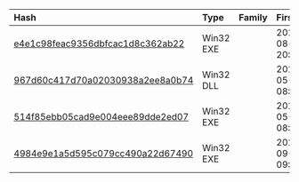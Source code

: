 |Hash|Type|Family|First_Seen|Name|
|:--|:--|:--|:--|:--|
|[e4e1c98feac9356dbfcac1d8c362ab22](https://www.virustotal.com/gui/file/e4e1c98feac9356dbfcac1d8c362ab22)|Win32 EXE||2017-08-04 20:05:29|fontlib|
|[967d60c417d70a02030938a2ee8a0b74](https://www.virustotal.com/gui/file/967d60c417d70a02030938a2ee8a0b74)|Win32 DLL||2017-05-12 08:58:26|967d60c417d70a02030938a2ee8a0b74.virus|
|[514f85ebb05cad9e004eee89dde2ed07](https://www.virustotal.com/gui/file/514f85ebb05cad9e004eee89dde2ed07)|Win32 EXE||2017-05-12 08:55:31|/home/neriberto/samples/kbads/to_organize/binaries/4/4/1/0/44108ae87289132294232616d54bdab768005fbdcf6fdc8aaf0a016d6a98a540|
|[4984e9e1a5d595c079cc490a22d67490](https://www.virustotal.com/gui/file/4984e9e1a5d595c079cc490a22d67490)|Win32 EXE||2015-09-01 09:18:24|4984e9e1a5d595c079cc490a22d67490.virus|

